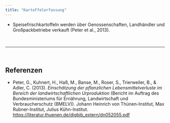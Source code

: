 ```yaml
---
title: "Kartoffelerfassung"
---
```


- Speisefrischkartoffeln werden über Genossenschaften, Landhändler und Großpackbetriebe verkauft (Peter et al., 2013).


<br>

---

<br> 

## Referenzen
- Peter, G., Kuhnert, H., Haß, M., Banse, M., Roser, S., Trierweiler, B., & Adler, C. (2013). *Einschätzung der pflanzlichen Lebensmittelverluste im Bereich der landwirtschaftlichen Urproduktion* (Bericht im Auftrag des Bundesministeriums für Ernährung, Landwirtschaft und Verbraucherschutz (BMELV)). Johann Heinrich von Thünen-Institut, Max Rubner-Institut, Julius Kühn-Institut. <https://literatur.thuenen.de/digbib_extern/dn052055.pdf>
